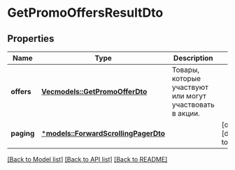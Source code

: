 # GetPromoOffersResultDto

## Properties
Name | Type | Description | Notes
------------ | ------------- | ------------- | -------------
**offers** | [**Vec<models::GetPromoOfferDto>**](GetPromoOfferDTO.md) | Товары, которые участвуют или могут участвовать в акции. | 
**paging** | [***models::ForwardScrollingPagerDto**](ForwardScrollingPagerDTO.md) |  | [optional] [default to None]

[[Back to Model list]](../README.md#documentation-for-models) [[Back to API list]](../README.md#documentation-for-api-endpoints) [[Back to README]](../README.md)


